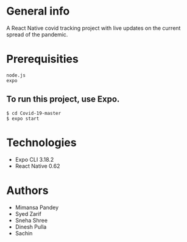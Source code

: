 # General info
A React Native covid tracking project with live updates on the current spread of the pandemic.

# Prerequisities
```
node.js
expo
```


## To run this project, use Expo.
```
$ cd Covid-19-master
$ expo start 
```
# Technologies
* Expo CLI 3.18.2
* React Native 0.62

# Authors
* Mimansa Pandey
* Syed Zarif
* Sneha Shree
* Dinesh Pulla
* Sachin
